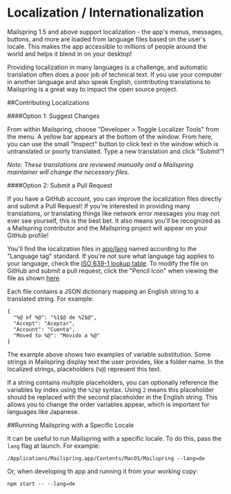 # Localization / Internationalization

Mailspring 1.5 and above support localization - the app's menus, messages, buttons, and more are loaded from language files based on the user's locale. This makes the app accessible to millions of people around the world and helps it blend in on your desktop!

Providing localization in many languages is a challenge, and automatic translation often does a poor job of technical text. If you use your computer in another language and also speak English, contributing translations to Mailspring is a great way to impact the open source project.

##Contributing Localizations

####Option 1: Suggest Changes

From within Mailspring, choose "Developer > Toggle Localizer Tools" from the menu. A yellow bar appears at the bottom of the window. From here, you can use the small "Inspect" button to click text in the window which is untranslated or poorly translated. Type a new translation and click "Submit"!

_Note: These translations are reviewed manually and a Mailspring maintainer will change the necessary files._

####Option 2: Submit a Pull Request

If you have a GitHub account, you can improve the localization files directly and submit a Pull Request! If you're interested in providing many translations, or translating things like network error messages you may not ever see yourself, this is the best bet. It also means you'll be recognized as a Mailspring contributor and the Mailspring project will appear on your GitHub profile!

You'll find the localization files in [app/lang](https://github.com/Foundry376/Mailspring/tree/master/app/lang) named according to the "Language tag" standard. If you're not sure what language tag applies to your language, check the [ISO 639-1 lookup table](http://www.loc.gov/standards/iso639-2/php/English_list.php). To modify the file on GitHub and submit a pull request, click the "Pencil Icon" when viewing the file as shown [here](https://help.github.com/articles/editing-files-in-your-repository/).

Each file contains a JSON dictionary mapping an English string to a translated string. For example:

```
{
  "%@ of %@": "%1$@ de %2$@",
  "Accept": "Aceptar",
  "Account": "Cuenta",
  "Moved to %@": "Movido a %@"
}
```

The example above shows two examples of variable substitution. Some strings in Mailspring display text the user provides, like a folder name. In the localized strings, placeholders (`%@`) represent this text.

If a string contains multiple placeholders, you can optionally reference the variables by index using the `%2$@` syntax. Using `2` means this placeholder should be replaced with the second placeholder in the English string. This allows you to change the order variables appear, which is important for languages like Japanese.

##Running Mailspring with a Specific Locale

It can be useful to run Mailspring with a specific locale. To do this, pass the `lang` flag at launch. For example:

```
/Applications/Mailspring.app/Contents/MacOS/Mailspring --lang=de
```

Or, when developing th app and running it from your working copy:

```
npm start -- --lang=de
```

